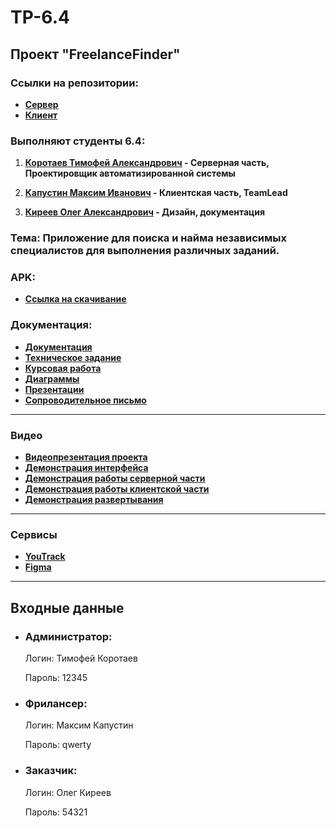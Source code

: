 # TP-6.4
## Проект "FreelanceFinder"
### Ссылки на репозитории:
- **[Сервер](https://github.com/mk4pustin/tpproject4-backend)**
- **[Клиент](https://github.com/mk4pustin/tpproject4-client)**

### Выполняют студенты 6.4:

1. **[Коротаев Тимофей Александрович](https://github.com/KorotaevT) - Серверная часть, Проектировщик автоматизированной системы**

2. **[Капустин Максим Иванович](https://github.com/mk4pustin) - Клиентская часть, TeamLead**

3. **[Киреев Олег Александрович](https://github.com/Gost-tm) -  Дизайн, документация**

### Тема: Приложение для поиска и найма независимых специалистов для выполнения различных заданий.

### APK:
- **[Ссылка на скачивание](https://drive.google.com/drive/u/0/folders/17ZmixrD9mDyRQH2eNiB6smBEMDNa_Flk)**

### Документация:
- **[Документация](https://github.com/KorotaevT/TP-6.4/tree/main/%D0%94%D0%BE%D0%BA%D1%83%D0%BC%D0%B5%D0%BD%D1%82%D0%B0%D1%86%D0%B8%D1%8F)**
- **[Техническое задание](https://github.com/KorotaevT/TP-6.4/tree/main/%D0%94%D0%BE%D0%BA%D1%83%D0%BC%D0%B5%D0%BD%D1%82%D0%B0%D1%86%D0%B8%D1%8F/%D0%A2%D0%B5%D1%85%D0%BD%D0%B8%D1%87%D0%B5%D1%81%D0%BA%D0%BE%D0%B5%20%D0%B7%D0%B0%D0%B4%D0%B0%D0%BD%D0%B8%D0%B5)**
- **[Курсовая работа](https://github.com/KorotaevT/TP-6.4/tree/main/%D0%94%D0%BE%D0%BA%D1%83%D0%BC%D0%B5%D0%BD%D1%82%D0%B0%D1%86%D0%B8%D1%8F/%D0%9A%D1%83%D1%80%D1%81%D0%BE%D0%B2%D0%B0%D1%8F%20%D1%80%D0%B0%D0%B1%D0%BE%D1%82%D0%B0)**
- **[Диаграммы](https://github.com/KorotaevT/TP-6.4/tree/main/%D0%94%D0%BE%D0%BA%D1%83%D0%BC%D0%B5%D0%BD%D1%82%D0%B0%D1%86%D0%B8%D1%8F/%D0%94%D0%B8%D0%B0%D0%B3%D1%80%D0%B0%D0%BC%D0%BC%D1%8B)**
- **[Презентации](https://github.com/KorotaevT/TP-6.4/tree/main/%D0%94%D0%BE%D0%BA%D1%83%D0%BC%D0%B5%D0%BD%D1%82%D0%B0%D1%86%D0%B8%D1%8F/%D0%9F%D1%80%D0%B5%D0%B7%D0%B5%D0%BD%D1%82%D0%B0%D1%86%D0%B8%D0%B8)**
- **[Сопроводительное письмо](https://github.com/KorotaevT/TP-6.4/tree/main/%D0%94%D0%BE%D0%BA%D1%83%D0%BC%D0%B5%D0%BD%D1%82%D0%B0%D1%86%D0%B8%D1%8F/%D0%A1%D0%BE%D0%BF%D1%80%D0%BE%D0%B2%D0%BE%D0%B4%D0%B8%D1%82%D0%B5%D0%BB%D1%8C%D0%BD%D0%BE%D0%B5%20%D0%BF%D0%B8%D1%81%D1%8C%D0%BC%D0%BE)**
----
### Видео
- **[Видеопрезентация проекта](https://youtu.be/OM5FKPmN-rY)**
- **[Демонстрация интерфейса](https://youtu.be/Ze8EYAXX1HQ)**
- **[Демонстрация работы серверной части](https://youtu.be/5ef26Gyfyck)**
- **[Демонстрация работы клиентской части](https://youtu.be/7Uhv7VuumwM)**
- **[Демонстрация развертывания](https://youtu.be/tM18BUeBnB8)**
------
### Сервисы
- **[YouTrack](https://tpproject.youtrack.cloud/)**
- **[Figma](https://www.figma.com/file/9Kpn1ToDiKrdOI2acrNTnW/Untitled?type=design&node-id=0:1&mode=design&t=dyQRJUkRNiS8ZTO1-1)**
---
## Входные данные
* ### Администратор: 

  Логин: Тимофей Коротаев
  
  Пароль: 12345
  
* ### Фрилансер: 

  Логин: Максим Капустин
  
  Пароль: qwerty

* ### Заказчик: 

  Логин: Олег Киреев
  
  Пароль: 54321
